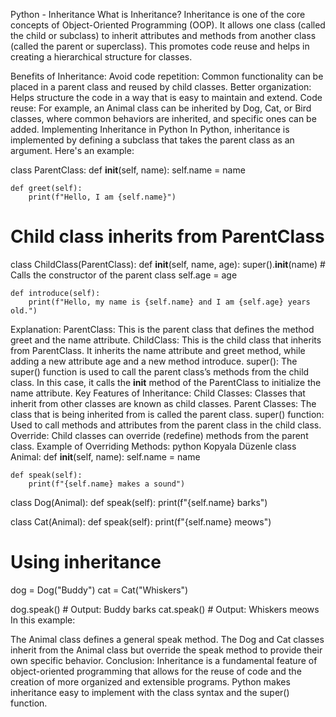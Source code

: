 Python - Inheritance
What is Inheritance?
Inheritance is one of the core concepts of Object-Oriented Programming (OOP). It allows one class (called the child or subclass) to inherit attributes and methods from another class (called the parent or superclass). This promotes code reuse and helps in creating a hierarchical structure for classes.

Benefits of Inheritance:
Avoid code repetition: Common functionality can be placed in a parent class and reused by child classes.
Better organization: Helps structure the code in a way that is easy to maintain and extend.
Code reuse: For example, an Animal class can be inherited by Dog, Cat, or Bird classes, where common behaviors are inherited, and specific ones can be added.
Implementing Inheritance in Python
In Python, inheritance is implemented by defining a subclass that takes the parent class as an argument. Here's an example:

class ParentClass:
def **init**(self, name):
self.name = name

    def greet(self):
        print(f"Hello, I am {self.name}")

# Child class inherits from ParentClass

class ChildClass(ParentClass):
def **init**(self, name, age):
super().**init**(name) # Calls the constructor of the parent class
self.age = age

    def introduce(self):
        print(f"Hello, my name is {self.name} and I am {self.age} years old.")

Explanation:
ParentClass: This is the parent class that defines the method greet and the name attribute.
ChildClass: This is the child class that inherits from ParentClass. It inherits the name attribute and greet method, while adding a new attribute age and a new method introduce.
super(): The super() function is used to call the parent class’s methods from the child class. In this case, it calls the **init** method of the ParentClass to initialize the name attribute.
Key Features of Inheritance:
Child Classes: Classes that inherit from other classes are known as child classes.
Parent Classes: The class that is being inherited from is called the parent class.
super() function: Used to call methods and attributes from the parent class in the child class.
Override: Child classes can override (redefine) methods from the parent class.
Example of Overriding Methods:
python
Kopyala
Düzenle
class Animal:
def **init**(self, name):
self.name = name

    def speak(self):
        print(f"{self.name} makes a sound")

class Dog(Animal):
def speak(self):
print(f"{self.name} barks")

class Cat(Animal):
def speak(self):
print(f"{self.name} meows")

# Using inheritance

dog = Dog("Buddy")
cat = Cat("Whiskers")

dog.speak() # Output: Buddy barks
cat.speak() # Output: Whiskers meows
In this example:

The Animal class defines a general speak method.
The Dog and Cat classes inherit from the Animal class but override the speak method to provide their own specific behavior.
Conclusion:
Inheritance is a fundamental feature of object-oriented programming that allows for the reuse of code and the creation of more organized and extensible programs. Python makes inheritance easy to implement with the class syntax and the super() function.

